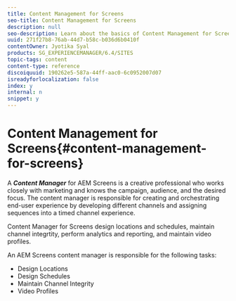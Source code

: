 ```yaml
---
title: Content Management for Screens
seo-title: Content Management for Screens
description: null
seo-description: Learn about the basics of Content Management for Screens.
uuid: 271f27b8-76ab-44d7-b58c-b036d6b0410f
contentOwner: Jyotika Syal
products: SG_EXPERIENCEMANAGER/6.4/SITES
topic-tags: content
content-type: reference
discoiquuid: 190262e5-587a-44ff-aac0-6c0952007d07
isreadyforlocalization: false
index: y
internal: n
snippet: y
---
```


# Content Management for Screens{#content-management-for-screens}

A ***Content Manager*** for AEM Screens is a creative professional who works closely with marketing and knows the campaign, audience, and the desired focus. The content manager is responsible for creating and orchestrating end-user experience by developing different channels and assigning sequences into a timed channel experience.

Content Manager for Screens design locations and schedules, maintain channel integrtity, perform analytics and reporting, and maintain video profiles.

An AEM Screens content manager is responsible for the following tasks:

* Design Locations
* Design Schedules
* Maintain Channel Integrity
* Video Profiles

